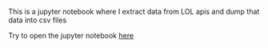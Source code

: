 This is a jupyter notebook where I extract data from LOL apis and dump that data into csv files

Try to open the jupyter notebook [here](https://github.com/StylesAW/data_modeling/blob/main/data_modeling.ipynb)
